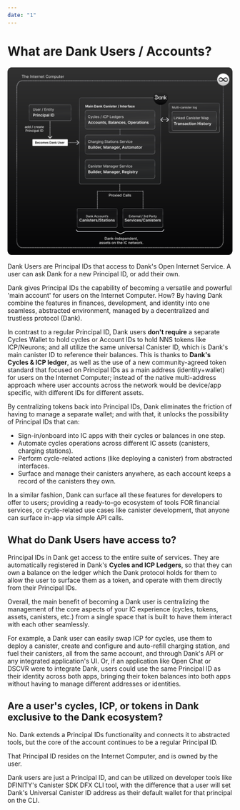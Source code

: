 ```yaml
---
date: "1"
---
```

# What are Dank Users / Accounts?

![](imgs/architecture.svg)

Dank Users are Principal IDs that access to Dank's Open Internet Service. A user can ask Dank for a new Principal ID, or add their own.

Dank gives Principal IDs the capability of becoming a versatile and powerful 'main account' for users on the Internet Computer. How? By having Dank combine the features in finances, development, and identity into one seamless, abstracted environment, managed by a decentralized and trustless protocol (Dank).

In contrast to a regular Principal ID, Dank users **don't require** a separate Cycles Wallet to hold cycles or Account IDs to hold NNS tokens like ICP/Neurons; and all utilize the same universal Canister ID, which is Dank's main canister ID to reference their balances. This is thanks to **Dank's Cycles & ICP ledger**, as well as the use of a new community-agreed token standard that focused on Principal IDs as a main address (identity+wallet) for users on the Internet Computer; instead of the native multi-address approach where user accounts across the network would be device/app specific, with different IDs for different assets.

By centralizing tokens back into Principal IDs, Dank eliminates the friction of having to manage a separate wallet; and with that, it unlocks the possibility of Principal IDs that can:

- Sign-in/onboard into IC apps with their cycles or balances in one step.
- Automate cycles operations across different IC assets (canisters, charging stations).
- Perform cycle-related actions (like deploying a canister) from abstracted interfaces.
- Surface and manage their canisters anywhere, as each account keeps a record of the canisters they own.

In a similar fashion, Dank can surface all these features for developers to offer to users; providing a ready-to-go ecosystem of tools FOR financial services, or cycle-related use cases like canister development, that anyone can surface in-app via simple API calls.

## What do Dank Users have access to?

Principal IDs in Dank get access to the entire suite of services. They are automatically registered in Dank's **Cycles and ICP Ledgers**, so that they can own a balance on the ledger which the Dank protocol holds for them to allow the user to surface them as a token, and operate with them directly from their Principal IDs.

Overall, the main benefit of becoming a Dank user is centralizing the management of the core aspects of your IC experience (cycles, tokens, assets, canisters, etc.) from a single space that is built to have them interact with each other seamlessly.

For example, a Dank user can easily swap ICP for cycles, use them to deploy a canister, create and configure and auto-refill charging station, and fuel their canisters, all from the same account, and through Dank's API or any integrated application's UI. Or, if an application like Open Chat or DSCVR were to integrate Dank, users could use the same Principal ID as their identity across both apps, bringing their token balances into both apps without having to manage different addresses or identities.

## Are a user's cycles, ICP, or tokens in Dank exclusive to the Dank ecosystem?

No. Dank extends a Principal IDs functionality and connects it to abstracted tools, but the core of the account continues to be a regular Principal ID.

That Principal ID resides on the Internet Computer, and is owned by the user.

Dank users are just a Principal ID, and can be utilized on developer tools like DFINITY's Canister SDK DFX CLI tool, with the difference that a user will set Dank's Universal Canister ID address as their default wallet for that principal on the CLI.